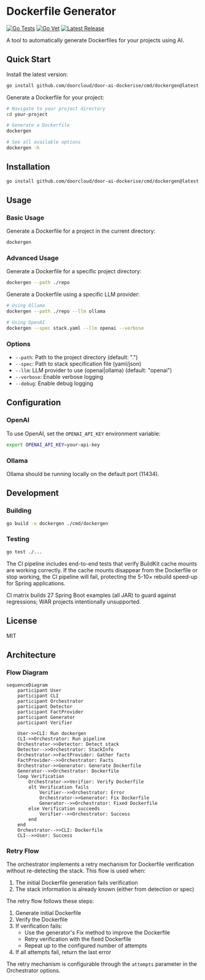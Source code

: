 # Dockerfile Generator

[![Go Tests](https://github.com/doorcloud/door-ai-dockerise/actions/workflows/test.yml/badge.svg)](https://github.com/doorcloud/door-ai-dockerise/actions/workflows/test.yml)
[![Go Vet](https://github.com/doorcloud/door-ai-dockerise/actions/workflows/vet.yml/badge.svg)](https://github.com/doorcloud/door-ai-dockerise/actions/workflows/vet.yml)
[![Latest Release](https://img.shields.io/github/v/release/doorcloud/door-ai-dockerise)](https://github.com/doorcloud/door-ai-dockerise/releases/latest)

A tool to automatically generate Dockerfiles for your projects using AI.

## Quick Start

Install the latest version:
```bash
go install github.com/doorcloud/door-ai-dockerise/cmd/dockergen@latest
```

Generate a Dockerfile for your project:
```bash
# Navigate to your project directory
cd your-project

# Generate a Dockerfile
dockergen

# See all available options
dockergen -h
```

## Installation

```bash
go install github.com/doorcloud/door-ai-dockerise/cmd/dockergen@latest
```

## Usage

### Basic Usage

Generate a Dockerfile for a project in the current directory:

```bash
dockergen
```

### Advanced Usage

Generate a Dockerfile for a specific project directory:

```bash
dockergen --path ./repo
```

Generate a Dockerfile using a specific LLM provider:

```bash
# Using Ollama
dockergen --path ./repo --llm ollama

# Using OpenAI
dockergen --spec stack.yaml --llm openai --verbose
```

### Options

- `--path`: Path to the project directory (default: ".")
- `--spec`: Path to stack specification file (yaml/json)
- `--llm`: LLM provider to use (openai|ollama) (default: "openai")
- `--verbose`: Enable verbose logging
- `--debug`: Enable debug logging

## Configuration

### OpenAI

To use OpenAI, set the `OPENAI_API_KEY` environment variable:

```bash
export OPENAI_API_KEY=your-api-key
```

### Ollama

Ollama should be running locally on the default port (11434).

## Development

### Building

```bash
go build -o dockergen ./cmd/dockergen
```

### Testing

```bash
go test ./...
```

The CI pipeline includes end-to-end tests that verify BuildKit cache mounts are working correctly. If the cache mounts disappear from the Dockerfile or stop working, the CI pipeline will fail, protecting the 5-10× rebuild speed-up for Spring applications.

CI matrix builds 27 Spring Boot examples (all JAR) to guard against regressions; WAR projects intentionally unsupported.

## License

MIT 

## Architecture

### Flow Diagram

```mermaid
sequenceDiagram
    participant User
    participant CLI
    participant Orchestrator
    participant Detector
    participant FactProvider
    participant Generator
    participant Verifier

    User->>CLI: Run dockergen
    CLI->>Orchestrator: Run pipeline
    Orchestrator->>Detector: Detect stack
    Detector-->>Orchestrator: StackInfo
    Orchestrator->>FactProvider: Gather facts
    FactProvider-->>Orchestrator: Facts
    Orchestrator->>Generator: Generate Dockerfile
    Generator-->>Orchestrator: Dockerfile
    loop Verification
        Orchestrator->>Verifier: Verify Dockerfile
        alt Verification fails
            Verifier-->>Orchestrator: Error
            Orchestrator->>Generator: Fix Dockerfile
            Generator-->>Orchestrator: Fixed Dockerfile
        else Verification succeeds
            Verifier-->>Orchestrator: Success
        end
    end
    Orchestrator-->>CLI: Dockerfile
    CLI-->>User: Success
```

### Retry Flow

The orchestrator implements a retry mechanism for Dockerfile verification without re-detecting the stack. This flow is used when:

1. The initial Dockerfile generation fails verification
2. The stack information is already known (either from detection or spec)

The retry flow follows these steps:

1. Generate initial Dockerfile
2. Verify the Dockerfile
3. If verification fails:
   - Use the generator's Fix method to improve the Dockerfile
   - Retry verification with the fixed Dockerfile
   - Repeat up to the configured number of attempts
4. If all attempts fail, return the last error

The retry mechanism is configurable through the `attempts` parameter in the Orchestrator options. 